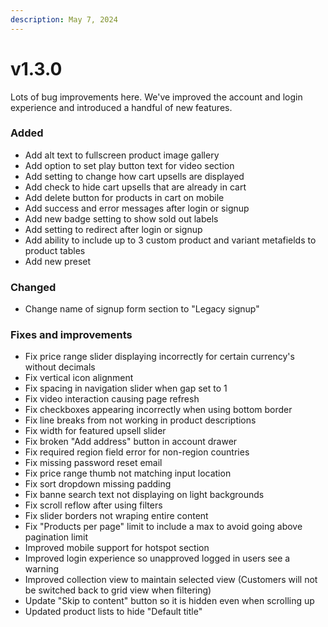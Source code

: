 ```yaml
---
description: May 7, 2024
---
```


# v1.3.0

Lots of bug improvements here. We've improved the account and login experience and introduced a handful of new features.&#x20;



### **Added**

* Add alt text to fullscreen product image gallery
* Add option to set play button text for video section
* Add setting to change how cart upsells are displayed
* Add check to hide cart upsells that are already in cart
* Add delete button for products in cart on mobile
* Add success and error messages after login or signup
* Add new badge setting to show sold out labels
* Add setting to redirect after login or signup
* Add ability to include up to 3 custom product and variant metafields to product tables
* Add new preset



### **Changed**

* Change name of signup form section to "Legacy signup"



### **Fixes and improvements**

* Fix price range slider displaying incorrectly for certain currency's without decimals
* Fix vertical icon alignment
* Fix spacing in navigation slider when gap set to 1
* Fix video interaction causing page refresh
* Fix checkboxes appearing incorrectly when using bottom border
* Fix line breaks from not working in product descriptions
* Fix width for featured upsell slider
* Fix broken "Add address" button in account drawer
* Fix required region field error for non-region countries
* Fix missing password reset email
* Fix price range thumb not matching input location
* Fix sort dropdown missing padding
* Fix banne search text not displaying on light backgrounds
* Fix scroll reflow after using filters
* Fix slider borders not wraping entire content
* Fix "Products per page" limit to include a max to avoid going above pagination limit
* Improved mobile support for hotspot section
* Improved login experience so unapproved logged in users see a warning
* Improved collection view to maintain selected view (Customers will not be switched back to grid view when filtering)
* Update "Skip to content" button so it is hidden even when scrolling up
* Updated product lists to hide "Default title"
